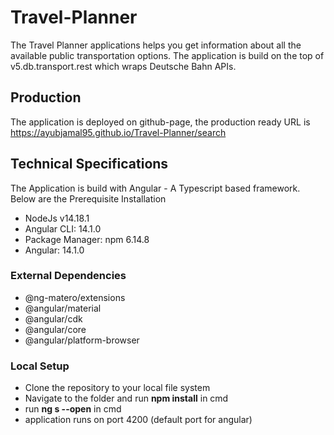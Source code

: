 # Travel-Planner
The Travel Planner applications helps you get information about all the available public transportation options. 
The application is build on the top of v5.db.transport.rest which wraps Deutsche Bahn APIs.

## Production 
The application is deployed on github-page, the production ready URL is https://ayubjamal95.github.io/Travel-Planner/search

## Technical Specifications

The Application is build with Angular - A Typescript based framework. Below are the Prerequisite Installation
- NodeJs v14.18.1
- Angular CLI: 14.1.0
- Package Manager: npm 6.14.8
- Angular: 14.1.0

### External Dependencies 

- @ng-matero/extensions
- @angular/material
- @angular/cdk
- @angular/core
- @angular/platform-browser

### Local Setup
- Clone the repository to your local file system
- Navigate to the folder and run **npm install** in cmd
- run **ng s --open** in cmd
- application runs on port 4200 (default port for angular)

